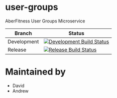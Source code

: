 # user-groups
AberFitness User Groups Microservice

| Branch | Status |
|-|-|
| Development | [![Development Build Status](https://travis-ci.org/sem5640-2018/user-groups.svg?branch=development)](https://travis-ci.org/sem5640-2018/user-groups) |
| Release | [![Release Build Status](https://travis-ci.org/sem5640-2018/user-groups.svg?branch=master)](https://travis-ci.org/sem5640-2018/user-groups) |


# Maintained by
* David
* Andrew


